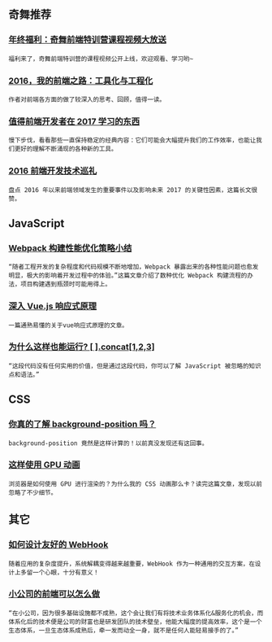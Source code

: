 
## 奇舞推荐

### [年终福利：奇舞前端特训营课程视频大放送](https://t.75team.com/video/)

    福利来了，奇舞前端特训营的课程视频公开上线，欢迎观看、学习哟~

### [2016，我的前端之路：工具化与工程化](https://zhuanlan.zhihu.com/p/24575395)

    作者对前端各方面的做了较深入的思考、回顾，值得一读。

### [值得前端开发者在 2017 学习的东西](https://zhuanlan.zhihu.com/p/24612841)

    慢下步伐，看看那些一直保持稳定的经典内容：它们可能会大幅提升我们的工作效率，也能让我们更好的理解不断涌现的各种新的工具。

### [2016 前端开发技术巡礼](http://www.infoq.com/cn/articles/2016-review-frontend)

    盘点 2016 年以来前端领域发生的重要事件以及影响未来 2017 的关键性因素，这篇长文很赞。

## JavaScript

### [Webpack 构建性能优化策略小结](https://segmentfault.com/a/1190000007891318)

    “随者工程开发的复杂程度和代码规模不断地增加，Webpack 暴露出来的各种性能问题也愈发明显，极大的影响着开发过程中的体验。”这篇文章介绍了数种优化 Webpack 构建流程的办法，项目构建遇到瓶颈时可能用得上。

### [深入 Vue.js 响应式原理](https://github.com/berwin/Blog/issues/11)

    一篇通熟易懂的关于vue响应式原理的文章。

### [为什么这样也能运行? [ ].concat[1,2,3]](http://mp.weixin.qq.com/s/qtYFt2zGvEIjW9vpO5-JUw)

    “这段代码没有任何实用的价值，但是通过这段代码，你可以了解 JavaScript 被忽略的知识点和语法。”

## CSS

### [你真的了解 background-position 吗？](http://www.w3cplus.com/css/background-position-with-percent.html)

    background-position 竟然是这样计算的！以前真没发现还有这回事。

### [这样使用 GPU 动画](http://www.w3cplus.com/animation/gpu-animation-doing-it-right.html)

    浏览器是如何使用 GPU 进行渲染的？为什么我的 CSS 动画那么卡？读完这篇文章，发现以前忽略了不少细节。

## 其它

### [如何设计友好的 WebHook](http://www.barretlee.com/blog/2016/12/26/how-to-design-webhook/)

    随着应用的复杂度提升，系统解耦变得越来越重要，WebHook 作为一种通用的交互方案，在设计上多留一个心眼，十分有意义！

### [小公司的前端可以怎么做](http://web.jobbole.com/86103/)

    “在小公司，因为很多基础设施都不成熟，这个会让我们有将技术业务体系化&服务化的机会，而体系化后的技术便是公司的财富也是研发团队的技术壁垒，他能大幅度的提高效率，这个是一个生态体系，一旦生态体系成熟后，牵一发而动全一身，就不是任何人能轻易接手的了。”

